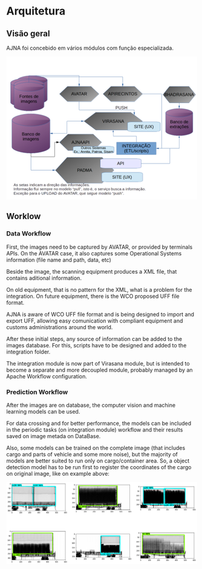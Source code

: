 # Arquitetura

## Visão geral

AJNA foi concebido em vários módulos com função especializada.

![Arquitetura geral](images/overview2.png)

## Worklow

### Data Workflow

First, the images need to be captured by AVATAR, or provided by terminals APIs. On the 
AVATAR case, it also captures some Operational Systems information (file name and path, data, etc)

Beside the image, the scanning equipment produces a XML file, that contains aditional information.

On old equipment, that is no pattern for the XML, what is a problem for the integration. On future
equipment, there is the WCO proposed UFF file format. 

AJNA is aware of WCO UFF file format and is being designed to import and export UFF, allowing
easy comunication with compliant equipment and customs administrations around the world.

After these initial steps, any source of information can be added to the images database. For this,
scripts have to be designed and added to the integration folder.

The integration module is now part of Virasana module, but is intended to become a separate and
more decoupled module, probably managed by an Apache Workflow configuration.  

### Prediction Workflow

After the images are on database, the computer vision and machine learning models can be used.

For data crossing and for better performance, the models can be included in the
 periodic tasks (on integration module) workflow and their results saved on image metada on DataBase.
 
Also, some models can be trained on the complete image (that includes cargo and 
parts of vehicle and some more noise), but the majority of models are better suited to
run only on cargo/container area. So, a object detection model has to be run first to
register the coordinates of the cargo on original image, like on example above:

![Container detection](images/objdetect3.png)
